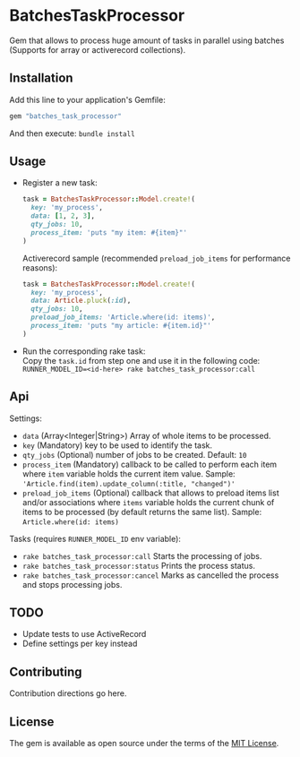 # BatchesTaskProcessor
Gem that allows to process huge amount of tasks in parallel using batches (Supports for array or activerecord collections).

## Installation
Add this line to your application's Gemfile:

```ruby
gem "batches_task_processor"
```
And then execute: `bundle install`


## Usage 
- Register a new task: 
  ```ruby
  task = BatchesTaskProcessor::Model.create!(
    key: 'my_process',
    data: [1, 2, 3],
    qty_jobs: 10,
    process_item: 'puts "my item: #{item}"'
  )
  ```
  Activerecord sample (recommended `preload_job_items` for performance reasons):
  ```ruby
  task = BatchesTaskProcessor::Model.create!(
    key: 'my_process',
    data: Article.pluck(:id),
    qty_jobs: 10,
    preload_job_items: 'Article.where(id: items)',
    process_item: 'puts "my article: #{item.id}"'
  )
  ```
  
- Run the corresponding rake task:     
  Copy the `task.id` from step one and use it in the following code:    
  `RUNNER_MODEL_ID=<id-here> rake batches_task_processor:call`

## Api
Settings:    
- `data` (Array<Integer|String>) Array of whole items to be processed.
- `key` (Mandatory) key to be used to identify the task.
- `qty_jobs` (Optional) number of jobs to be created. Default: `10`
- `process_item` (Mandatory) callback to be called to perform each item where `item` variable holds the current item value. Sample: `'Article.find(item).update_column(:title, "changed")'`
- `preload_job_items` (Optional) callback that allows to preload items list and/or associations where `items` variable holds the current chunk of items to be processed (by default returns the same list). Sample: `Article.where(id: items)`

Tasks (requires `RUNNER_MODEL_ID` env variable):    
- `rake batches_task_processor:call` Starts the processing of jobs.
- `rake batches_task_processor:status` Prints the process status.
- `rake batches_task_processor:cancel` Marks as cancelled the process and stops processing jobs.

## TODO
- Update tests to use ActiveRecord
- Define settings per key instead

## Contributing
Contribution directions go here.

## License
The gem is available as open source under the terms of the [MIT License](https://opensource.org/licenses/MIT).

